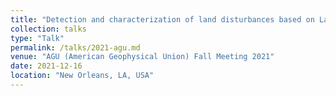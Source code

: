 ```yaml
---
title: "Detection and characterization of land disturbances based on Landsat time series"
collection: talks
type: "Talk"
permalink: /talks/2021-agu.md
venue: "AGU (American Geophysical Union) Fall Meeting 2021"
date: 2021-12-16
location: "New Orleans, LA, USA"
---
```

